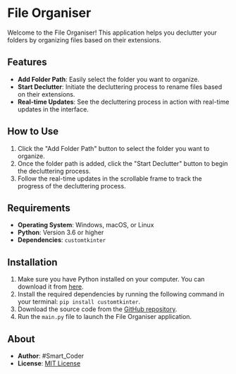 # File Organiser

Welcome to the File Organiser! This application helps you declutter your folders by organizing files based on their extensions.

## Features

- **Add Folder Path**: Easily select the folder you want to organize.
- **Start Declutter**: Initiate the decluttering process to rename files based on their extensions.
- **Real-time Updates**: See the decluttering process in action with real-time updates in the interface.

## How to Use

1. Click the "Add Folder Path" button to select the folder you want to organize.
2. Once the folder path is added, click the "Start Declutter" button to begin the decluttering process.
3. Follow the real-time updates in the scrollable frame to track the progress of the decluttering process.

## Requirements

- **Operating System**: Windows, macOS, or Linux
- **Python**: Version 3.6 or higher
- **Dependencies**: `customtkinter`

## Installation

1. Make sure you have Python installed on your computer. You can download it from [here](https://www.python.org/downloads/).
2. Install the required dependencies by running the following command in your terminal: `pip install customtkinter`.
3. Download the source code from the [GitHub repository](https://github.com/SmartCoder12345/File-Organiser).
4. Run the `main.py` file to launch the File Organiser application.

## About

- **Author**: #Smart_Coder
- **License**: [MIT License](LICENSE)
